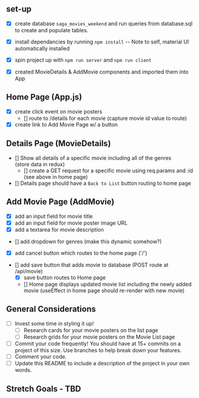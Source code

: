 ## set-up
- [x] create database `saga_movies_weekend` and run queries from database.sql to create and populate tables.
- [x] install dependancies by running `npm install`
    -- Note to self, material UI automatically installed
- [x] spin project up with `npm run server` and `npm run client` 

- [x] created MovieDetails & AddMovie components and imported them into App

## Home Page (App.js)
- [x] create click event on movie posters 
    - [] route to /details for each movie (capture movie id value to route)
- [x] create link to Add Movie Page w/ a button

## Details Page (MovieDetails)
- [] Show all details of a specific movie including all of the genres   
    (store data in redux)
    - [] create a GET request for a specific movie using req.params and :id (see above in home page)
- [] Details page should have a `Back to List` button routing to home page

## Add Movie Page (AddMovie)
- [x] add an input field for movie title
- [x] add an input field for movie poster image URL
- [x] add a textarea for movie description
- [] add dropdown for genres (make this dynamic somehow?)
- [x] add cancel button which routes to the home page ('/')
- [] add save button that adds movie to database (POST route at /api/movie)
    - [x] save button routes to Home page 
    - [] Home page displays updated movie list including the newly added movie (useEffect in home page should re-render with new movie) 

## General Considerations
- [ ] Invest some time in styling it up!
    - [ ] Research cards for your movie posters on the list page
    - [ ] Research grids for your movie posters on the Movie List page
- [ ] Commit your code frequently! You should have at 15+ commits on a project of this size. Use branches to help break down your features.
- [ ] Comment your code.
- [ ] Update this README to include a description of the project in your own words.

## Stretch Goals - TBD